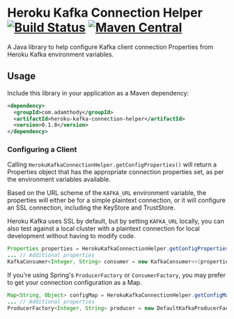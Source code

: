 # Heroku Kafka Connection Helper [![Build Status](https://travis-ci.org/thody/heroku-kafka-connection-helper.svg?branch=master)](https://travis-ci.org/thody/heroku-kafka-connection-helper) [![Maven Central](https://img.shields.io/maven-central/v/com.adamthody/heroku-kafka-connection-helper.svg)](http://search.maven.org/#search%7Cga%7C1%7Cg%3A%22com.adamthody%22%20AND%20a%3A%22heroku-kafka-connection-helper%22)

A Java library to help configure Kafka client connection Properties from Heroku Kafka environment variables.

## Usage

Include this library in your application as a Maven dependency:

```xml
<dependency>
  <groupId>com.adamthody</groupId>
  <artifactId>heroku-kafka-connection-helper</artifactId>
  <version>0.1.8</version>
</dependency>
```

### Configuring a Client

Calling `HerokuKafkaConnectionHelper.getConfigProperties()` will return a Properties object that has the appropriate connection
properties set, as per the environment variables available. 

Based on the URL scheme of the `KAFKA_URL` environment variable, the properties will either be for a simple plaintext 
connection, or it will configure an SSL connection, including the KeyStore and TrustStore.
 
Heroku Kafka uses SSL by default, but by setting `KAFKA_URL` locally, you can also test against a local cluster with a 
plaintext connection for local development without having to modify code.

```java
Properties properties = HerokuKafkaConnectionHelper.getConfigProperties();
... // Additional properties
KafkaConsumer<Integer, String> consumer = new KafkaConsumer<>(properties);
```

If you're using Spring's `ProducerFactory` or `ConsumerFactory`, you may prefer to get your connection configuration as 
a Map.
 
 ```java
 Map<String, Object> configMap = HerokuKafkaConnectionHelper.getConfigMap();
 ... // Additional properties
 ProducerFactory<Integer, String> producer = new DefaultKafkaProducerFactory<>(configMap);
```
